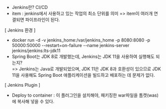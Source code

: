 - Jenkins란? CI/CD
- item : jenkins에서 사용하고 있는 작업의 최소 단위를 의미
  => item이 여러개 연결되면 파이프라인이 된다.

[ Jenkins 환경 ]

- docker run -d -v jenkins_home:/var/jenkins_home -p 8080:8080 -p 50000:50000 --restart=on-failure --name jenkins-server jenkins/jenkins:lts-jdk11
- Spring Boot는 JDK 8로 개발했는데, Jenkins는 JDK 11을 사용하여 실행해도 되는지?  
  => Jenkins는 Java로 개발되었으며, JDK 11은 JDK 8과 호환성이 있으므로 JDK 11을 사용해도 Spring Boot 애플리케이션을 빌드하고 배포하는 데 문제가 없다.

[ Jenkins Plugin ]

- Deploy to container : 이 플러그인을 설치해야, 패키징한 war파일을 톰캣(was)에 복사해 넣을 수 있다.
